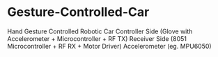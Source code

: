 # Gesture-Controlled-Car
Hand Gesture Controlled Robotic Car
Controller Side (Glove with Accelerometer + Microcontroller + RF TX)
Receiver Side (8051 Microcontroller + RF RX + Motor Driver)
Accelerometer (eg. MPU6050)
